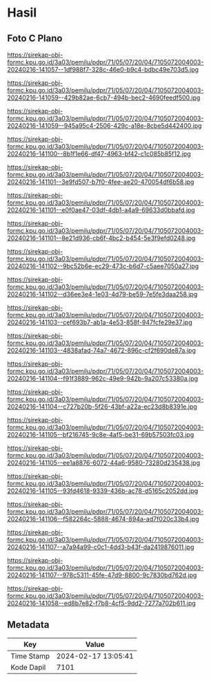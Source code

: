 # Hasil

## Foto C Plano

https://sirekap-obj-formc.kpu.go.id/3a03/pemilu/pdpr/71/05/07/20/04/7105072004003-20240216-141057--1df988f7-328c-46e0-b9c4-bdbc49e703d5.jpg

https://sirekap-obj-formc.kpu.go.id/3a03/pemilu/pdpr/71/05/07/20/04/7105072004003-20240216-141059--429b82ae-6cb7-494b-bec2-4690feedf500.jpg

https://sirekap-obj-formc.kpu.go.id/3a03/pemilu/pdpr/71/05/07/20/04/7105072004003-20240216-141059--945a95c4-2506-429c-a18e-8cbe5d442400.jpg

https://sirekap-obj-formc.kpu.go.id/3a03/pemilu/pdpr/71/05/07/20/04/7105072004003-20240216-141100--8b1f1e66-df47-4963-bf42-c1c085b85f12.jpg

https://sirekap-obj-formc.kpu.go.id/3a03/pemilu/pdpr/71/05/07/20/04/7105072004003-20240216-141101--3e9fd507-b7f0-4fee-ae20-470054df6b58.jpg

https://sirekap-obj-formc.kpu.go.id/3a03/pemilu/pdpr/71/05/07/20/04/7105072004003-20240216-141101--e0f0ae47-03df-4db1-a4a9-69633d0bbafd.jpg

https://sirekap-obj-formc.kpu.go.id/3a03/pemilu/pdpr/71/05/07/20/04/7105072004003-20240216-141101--8e21d936-cb6f-4bc2-b454-5e3f9efd0248.jpg

https://sirekap-obj-formc.kpu.go.id/3a03/pemilu/pdpr/71/05/07/20/04/7105072004003-20240216-141102--9bc52b6e-ec29-473c-b6d7-c5aee7050a27.jpg

https://sirekap-obj-formc.kpu.go.id/3a03/pemilu/pdpr/71/05/07/20/04/7105072004003-20240216-141102--d36ee3e4-1e03-4d79-be59-7e5fe3daa258.jpg

https://sirekap-obj-formc.kpu.go.id/3a03/pemilu/pdpr/71/05/07/20/04/7105072004003-20240216-141103--cef693b7-ab1a-4e53-858f-947fcfe29e37.jpg

https://sirekap-obj-formc.kpu.go.id/3a03/pemilu/pdpr/71/05/07/20/04/7105072004003-20240216-141103--4838afad-74a7-4672-896c-cf2f690de87a.jpg

https://sirekap-obj-formc.kpu.go.id/3a03/pemilu/pdpr/71/05/07/20/04/7105072004003-20240216-141104--f91f3889-962c-49e9-942b-9a207c53380a.jpg

https://sirekap-obj-formc.kpu.go.id/3a03/pemilu/pdpr/71/05/07/20/04/7105072004003-20240216-141104--c727b20b-5f26-43bf-a22a-ec23d8b8391e.jpg

https://sirekap-obj-formc.kpu.go.id/3a03/pemilu/pdpr/71/05/07/20/04/7105072004003-20240216-141105--bf216745-9c8e-4af5-be31-69b57503fc03.jpg

https://sirekap-obj-formc.kpu.go.id/3a03/pemilu/pdpr/71/05/07/20/04/7105072004003-20240216-141105--ee1a8876-6072-44a6-9580-73280d235438.jpg

https://sirekap-obj-formc.kpu.go.id/3a03/pemilu/pdpr/71/05/07/20/04/7105072004003-20240216-141105--93fd4618-9339-436b-ac78-d5165c2052dd.jpg

https://sirekap-obj-formc.kpu.go.id/3a03/pemilu/pdpr/71/05/07/20/04/7105072004003-20240216-141106--f582264c-5888-4674-894a-ad7f020c33b4.jpg

https://sirekap-obj-formc.kpu.go.id/3a03/pemilu/pdpr/71/05/07/20/04/7105072004003-20240216-141107--a7a94a99-c0c1-4dd3-b43f-da2419876011.jpg

https://sirekap-obj-formc.kpu.go.id/3a03/pemilu/pdpr/71/05/07/20/04/7105072004003-20240216-141107--978c5311-45fe-47d9-8800-9c7830bd762d.jpg

https://sirekap-obj-formc.kpu.go.id/3a03/pemilu/pdpr/71/05/07/20/04/7105072004003-20240216-141058--ed8b7e82-f7b8-4cf5-9dd2-7277a702b611.jpg


## Metadata

| Key        | Value               |
| ---------- | ------------------- |
| Time Stamp | 2024-02-17 13:05:41 |
| Kode Dapil | 7101                |



